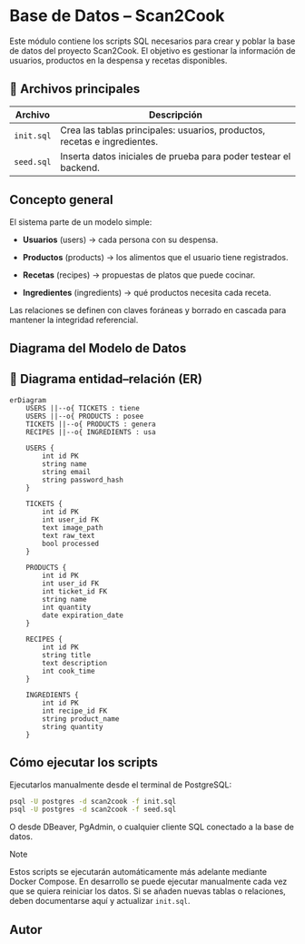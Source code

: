 # Base de Datos – Scan2Cook

Este módulo contiene los scripts SQL necesarios para crear y poblar la base de datos del proyecto Scan2Cook.
El objetivo es gestionar la información de usuarios, productos en la despensa y recetas disponibles.

## 📁 Archivos principales
| Archivo | Descripción |
| -------- | ---------- |
| ``init.sql`` | Crea las tablas principales: usuarios, productos, recetas e ingredientes. |
| ``seed.sql`` | Inserta datos iniciales de prueba para poder testear el backend. |

## Concepto general
El sistema parte de un modelo simple:
- **Usuarios** (users) → cada persona con su despensa.

- **Productos** (products) → los alimentos que el usuario tiene registrados.

- **Recetas** (recipes) → propuestas de platos que puede cocinar.

- **Ingredientes** (ingredients) → qué productos necesita cada receta.

Las relaciones se definen con claves foráneas y borrado en cascada para mantener la integridad referencial.

## Diagrama del Modelo de Datos
## 🧭 Diagrama entidad–relación (ER)

```mermaid
erDiagram
    USERS ||--o{ TICKETS : tiene
    USERS ||--o{ PRODUCTS : posee
    TICKETS ||--o{ PRODUCTS : genera
    RECIPES ||--o{ INGREDIENTS : usa

    USERS {
        int id PK
        string name
        string email
        string password_hash
    }

    TICKETS {
        int id PK
        int user_id FK
        text image_path
        text raw_text
        bool processed
    }

    PRODUCTS {
        int id PK
        int user_id FK
        int ticket_id FK
        string name
        int quantity
        date expiration_date
    }

    RECIPES {
        int id PK
        string title
        text description
        int cook_time
    }

    INGREDIENTS {
        int id PK
        int recipe_id FK
        string product_name
        string quantity
    }
```

## Cómo ejecutar los scripts
Ejecutarlos manualmente desde el terminal de PostgreSQL:
```bash
psql -U postgres -d scan2cook -f init.sql
psql -U postgres -d scan2cook -f seed.sql
```
O desde DBeaver, PgAdmin, o cualquier cliente SQL conectado a la base de datos.

> [!NOTE] 
> Estos scripts se ejecutarán automáticamente más adelante mediante Docker Compose.
> En desarrollo se puede ejecutar manualmente cada vez que se quiera reiniciar los datos.
> Si se añaden nuevas tablas o relaciones, deben documentarse aquí y actualizar ``init.sql``.

## Autor
